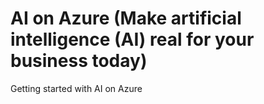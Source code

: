 # AI on Azure (Make artificial intelligence (AI) real for your business today)
Getting started with AI on Azure 
